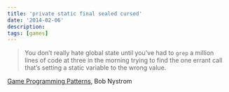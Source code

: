 ```yaml
---
title: 'private static final sealed cursed'
date: '2014-02-06'
description:
tags: [games]
---
```


> You don’t really hate global state until you’ve had to `grep` a million lines of code at three in the morning trying to find the one errant call that’s setting a static variable to the wrong value.

[Game Programming Patterns](http://gameprogrammingpatterns.com/singleton.html), Bob Nystrom
